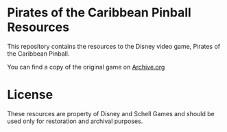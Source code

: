 # Pirates of the Caribbean Pinball Resources

This repository contains the resources to the Disney video game, Pirates of the Caribbean Pinball.

You can find a copy of the original game on [Archive.org](https://archive.org/details/piratespinball)

# License

These resources are property of Disney and Schell Games and should be used only for restoration and archival purposes.

